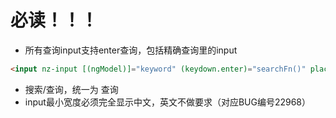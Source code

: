 # 必读！！！
- 所有查询input支持enter查询，包括精确查询里的input
```html
<input nz-input [(ngModel)]="keyword" (keydown.enter)="searchFn()" placeholder="输入关键字查询">
```
- 搜索/查询，统一为 查询
- input最小宽度必须完全显示中文，英文不做要求（对应BUG编号22968）